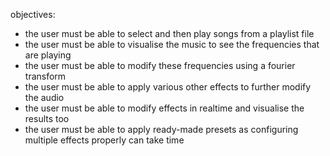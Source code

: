objectives:
- the user must be able to select and then play songs from a playlist file
- the user must be able to visualise the music to see the frequencies that are playing
- the user must be able to modify these frequencies using a fourier transform
- the user must be able to apply various other effects to further modify the audio
- the user must be able to modify effects in realtime and visualise the results too
- the user must be able to apply ready-made presets as configuring multiple effects properly can take time